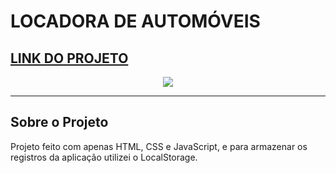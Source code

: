 # LOCADORA DE AUTOMÓVEIS
 
## <a href="https://github.com/Henrique-Lira/LOCADORA-CRUD-JS/blob/main/Gif/demostracao.gif" target="_blank">LINK DO PROJETO</a>
<div align="center" >
<a href="https://github.com/Henrique-Lira/LOCADORA-CRUD-JS/blob/main/Gif/demostracao.gif"><img src="./Gif/demostracao.gif"></a>
</div>

---

## Sobre o Projeto

Projeto feito com apenas HTML, CSS e JavaScript, e para armazenar os registros da aplicação utilizei o LocalStorage.
 
